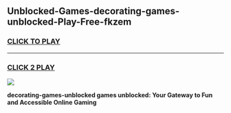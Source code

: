 
## Unblocked-Games-decorating-games-unblocked-Play-Free-fkzem
<h3>
<a href="https://premium76.site?title=decorating-games-unblocked&ref=17A">CLICK TO PLAY</a></h3>
<hr>

<h3>
<a href="https://premium76.site?title=decorating-games-unblocked&ref=17A">CLICK 2 PLAY</a>
  
</h3>

<a href="https://premium76.site?title=decorating-games-unblocked&ref=17A"><img src="https://clearcache.store/games.png"></a>


**decorating-games-unblocked games unblocked: Your Gateway to Fun and Accessible Online Gaming**
